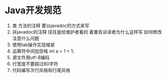 # Java开发规范

1. 类 方法的注释 要以javadoc的方式来写
2. 非javadoc的注释 往往是给维护者看的 着重告诉读者为什么这样写 如何修改 注意什么问题
3. 使用tab操作实现缩紧
4. 运算符中间加空格 int a = 1 + 1;
5. 源文件用utf-8编码
6. 行宽度不要超过80字符
7. 代码编写次行风格和行尾风格
